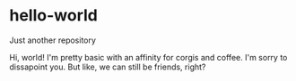 # hello-world
Just another repository

Hi, world! I'm pretty basic with an affinity for corgis and coffee. I'm sorry to dissapoint you.
But like, we can still be friends, right?
